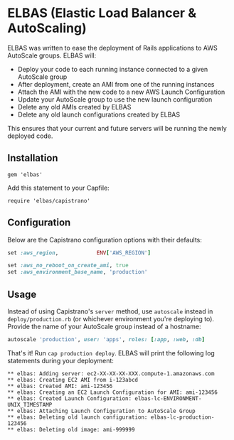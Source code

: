 # ELBAS (Elastic Load Balancer & AutoScaling)

ELBAS was written to ease the deployment of Rails applications to AWS AutoScale groups. ELBAS will:

- Deploy your code to each running instance connected to a given AutoScale group
- After deployment, create an AMI from one of the running instances
- Attach the AMI with the new code to a new AWS Launch Configuration
- Update your AutoScale group to use the new launch configuration
- Delete any old AMIs created by ELBAS
- Delete any old launch configurations created by ELBAS

This ensures that your current and future servers will be running the newly deployed code.

## Installation

`gem 'elbas'`

Add this statement to your Capfile:

`require 'elbas/capistrano'`

## Configuration

Below are the Capistrano configuration options with their defaults:

```ruby
set :aws_region,            ENV['AWS_REGION']

set :aws_no_reboot_on_create_ami, true
set :aws_environment_base_name, 'production'
```

## Usage

Instead of using Capistrano's `server` method, use `autoscale` instead in `deploy/production.rb` (or
whichever environment you're deploying to). Provide the name of your AutoScale group instead of a
hostname:

```ruby
autoscale 'production', user: 'apps', roles: [:app, :web, :db]
```

That's it! Run `cap production deploy`. ELBAS will print the following log statements during your
deployment:

```
** elbas: Adding server: ec2-XX-XX-XX-XXX.compute-1.amazonaws.com
** elbas: Creating EC2 AMI from i-123abcd
** elbas: Created AMI: ami-123456
** elbas: Creating an EC2 Launch Configuration for AMI: ami-123456
** elbas: Created Launch Configuration: elbas-lc-ENVIRONMENT-UNIX_TIMESTAMP
** elbas: Attaching Launch Configuration to AutoScale Group
** elbas: Deleting old launch configuration: elbas-lc-production-123456
** elbas: Deleting old image: ami-999999
```

